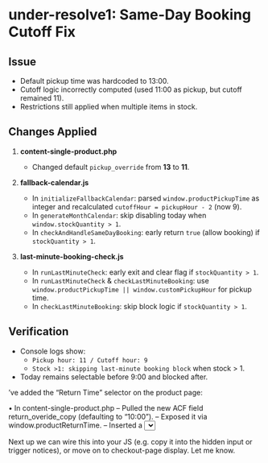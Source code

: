 # under-resolve1: Same-Day Booking Cutoff Fix

## Issue
- Default pickup time was hardcoded to 13:00.
- Cutoff logic incorrectly computed (used 11:00 as pickup, but cutoff remained 11).
- Restrictions still applied when multiple items in stock.

## Changes Applied

1. **content-single-product.php**
   - Changed default `pickup_override` from **13** to **11**.

2. **fallback-calendar.js**
   - In `initializeFallbackCalendar`: parsed `window.productPickupTime` as integer and recalculated `cutoffHour = pickupHour - 2` (now 9).
   - In `generateMonthCalendar`: skip disabling today when `window.stockQuantity > 1`.
   - In `checkAndHandleSameDayBooking`: early return `true` (allow booking) if `stockQuantity > 1`.

3. **last-minute-booking-check.js**
   - In `runLastMinuteCheck`: early exit and clear flag if `stockQuantity > 1`.
   - In `runLastMinuteCheck` & `checkLastMinuteBooking`: use `window.productPickupTime || window.customPickupHour` for pickup time.
   - In `checkLastMinuteBooking`: skip block logic if `stockQuantity > 1`.

## Verification
- Console logs show:
  - `Pickup hour: 11 / Cutoff hour: 9`
  - `Stock >1: skipping last-minute booking block` when stock > 1.
- Today remains selectable before 9:00 and blocked after.


’ve added the “Return Time” selector on the product page:

• In content-single-product.php
– Pulled the new ACF field return_overide_copy (defaulting to “10:00”).
– Exposed it via window.productReturnTime.
– Inserted a <select id="return_time"> next to the pickup-time field, with options 08:00–16:00 and the correct default selected.

Next up we can wire this into your JS (e.g. copy it into the hidden input or trigger notices), or move on to checkout-page display. Let me know.